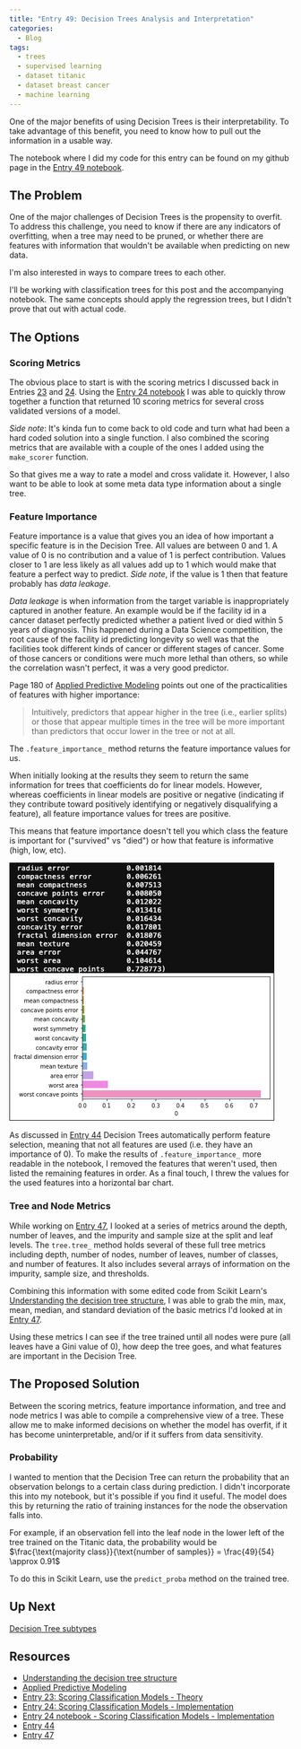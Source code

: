 ```yaml
---
title: "Entry 49: Decision Trees Analysis and Interpretation"
categories:
  - Blog
tags:
  - trees
  - supervised learning
  - dataset titanic
  - dataset breast cancer
  - machine learning
---
```


One of the major benefits of using Decision Trees is their interpretability. To take advantage of this benefit, you need to know how to pull out the information in a usable way.

The notebook where I did my code for this entry can be found on my github page in the [Entry 49 notebook](https://github.com/julielinx/datascience_diaries/blob/master/03_supervised_learning/02_tree_based/49a_nb_trees_analysis_interpt.ipynb).

## The Problem

One of the major challenges of Decision Trees is the propensity to overfit. To address this challenge, you need to know if there are any indicators of overfitting, when a tree may need to be pruned, or whether there are features with information that wouldn't be available when predicting on new data.

I'm also interested in ways to compare trees to each other.

I'll be working with classification trees for this post and the accompanying notebook. The same concepts should apply the regression trees, but I didn't prove that out with actual code.

## The Options

### Scoring Metrics

The obvious place to start is with the scoring metrics I discussed back in Entries [23](https://julielinx.github.io/blog/23_class_score_theory/) and [24](https://julielinx.github.io/blog/24_class_score_implement/). Using the [Entry 24 notebook](https://github.com/julielinx/datascience_diaries/blob/master/02_model_eval/24_nb_class_score_implement.ipynb) I was able to quickly throw together a function that returned 10 scoring metrics for several cross validated versions of a model.

*Side note*: It's kinda fun to come back to old code and turn what had been a hard coded solution into a single function. I also combined the scoring metrics that are available with a couple of the ones I added using the `make_scorer` function.

So that gives me a way to rate a model and cross validate it. However, I also want to be able to look at some meta data type information about a single tree.

### Feature Importance

Feature importance is a value that gives you an idea of how important a specific feature is in the Decision Tree. All values are between 0 and 1. A value of 0 is no contribution and a value of 1 is perfect contribution. Values closer to 1 are less likely as all values add up to 1 which would make that feature a perfect way to predict. *Side note*, if the value is 1 then that feature probably has *data leakage*.

*Data leakage* is when information from the target variable is inappropriately captured in another feature. An example would be if the facility id in a cancer dataset perfectly predicted whether a patient lived or died within 5 years of diagnosis. This happened during a Data Science competition, the root cause of the facility id predicting longevity so well was that the facilities took different kinds of cancer or different stages of cancer. Some of those cancers or conditions were much more lethal than others, so while the correlation wasn't perfect, it was a very good predictor.

Page 180 of [Applied Predictive Modeling](https://www.amazon.com/Applied-Predictive-Modeling-Max-Kuhn-ebook/dp/B00K15TZU0) points out one of the practicalities of features with higher importance:

> Intuitively, predictors that appear higher in the tree (i.e., earlier splits) or those that appear multiple times in the tree will be more important than predictors that occur lower in the tree or not at all.

The `.feature_importance_` method returns the feature importance values for us. 

When initially looking at the results they seem to return the same information for trees that coefficients do for linear models. However, whereas coefficients in linear models are positive or negative (indicating if they contribute toward positively identifying or negatively disqualifying a feature), all feature importance values for trees are positive.

This means that feature importance doesn't tell you which class the feature is important for ("survived" vs "died") or how that feature is informative (high, low, etc). 

![Feature importance trees](https://github.com/julielinx/datascience_diaries/blob/master/03_supervised_learning/02_tree_based/images/49a_feature_importance.png?raw=true)

As discussed in [Entry 44](https://julielinx.github.io/blog/44_decision_trees/) Decision Trees automatically perform feature selection, meaning that not all features are used (i.e. they have an importance of 0). To make the results of `.feature_importance_` more readable in the notebook, I removed the features that weren't used, then listed the remaining features in order. As a final touch, I threw the values for the used features into a horizontal bar chart.

### Tree and Node Metrics

While working on [Entry 47](https://julielinx.github.io/blog/47_trees_pruning/), I looked at a series of metrics around the depth, number of leaves, and the impurity and sample size at the split and leaf levels. The `tree.tree_` method holds several of these full tree metrics including depth, number of nodes, number of leaves, number of classes, and number of features. It also includes several arrays of information on the impurity, sample size, and thresholds.

Combining this information with some edited code from Scikit Learn's [Understanding the decision tree structure](https://scikit-learn.org/stable/auto_examples/tree/plot_unveil_tree_structure.html#), I was able to grab the min, max, mean, median, and standard deviation of the basic metrics I'd looked at in [Entry 47](https://julielinx.github.io/blog/47_trees_pruning/).

Using these metrics I can see if the tree trained until all nodes were pure (all leaves have a Gini value of 0), how deep the tree goes, and what features are important in the Decision Tree.

## The Proposed Solution

Between the scoring metrics, feature importance information, and tree and node metrics I was able to compile a comprehensive view of a tree. These allow me to make informed decisions on whether the model has overfit, if it has become uninterpretable, and/or if it suffers from data sensitivity.

### Probability

I wanted to mention that the Decision Tree can return the probability that an observation belongs to a certain class during prediction. I didn't incorporate this into my notebook, but it's possible if you find it useful. The model does this by returning the ratio of training instances for the node the observation falls into.

For example, if an observation fell into the leaf node in the lower left of the tree trained on the Titanic data, the probability would be $\frac{\text{majority class}}{\text{number of samples}} = \frac{49}{54} \approx 0.91$

To do this in Scikit Learn, use the `predict_proba` method on the trained tree.

## Up Next

[Decision Tree subtypes](https://julielinx.github.io/blog/50_trees_subtypes/)

## Resources

- [Understanding the decision tree structure](https://scikit-learn.org/stable/auto_examples/tree/plot_unveil_tree_structure.html#)
- [Applied Predictive Modeling](https://www.amazon.com/Applied-Predictive-Modeling-Max-Kuhn-ebook/dp/B00K15TZU0)
- [Entry 23: Scoring Classification Models - Theory](https://julielinx.github.io/blog/23_class_score_theory/)
- [Entry 24: Scoring Classification Models - Implementation](https://julielinx.github.io/blog/24_class_score_implement/)
- [Entry 24 notebook - Scoring Classification Models - Implementation](https://github.com/julielinx/datascience_diaries/blob/master/02_model_eval/24_nb_class_score_implement.ipynb)
- [Entry 44](https://julielinx.github.io/blog/44_decision_trees/)
- [Entry 47](https://julielinx.github.io/blog/47_trees_pruning/)
